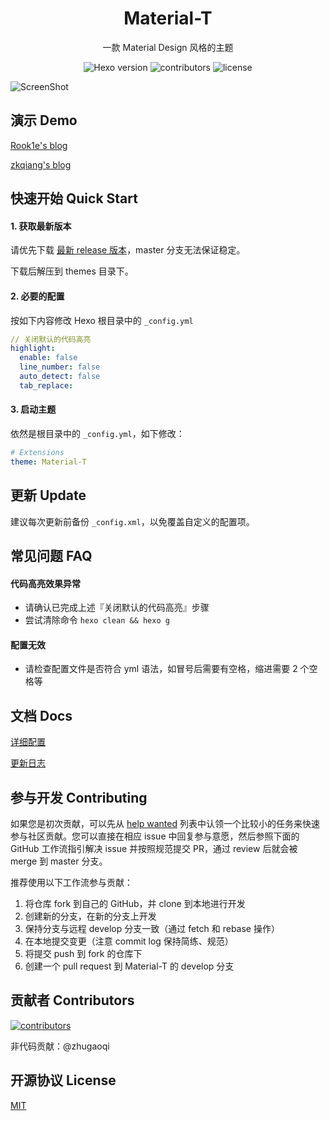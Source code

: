 <h1 align="center">Material-T</h1>

<p align="center">一款 Material Design 风格的主题</p>

<p align="center">
  <img alt="Hexo version" src="https://img.shields.io/badge/Hexo-3%2B-orange">
  <img alt="contributors" src="https://img.shields.io/github/contributors/0x2e/Material-T.svg?style=flat">
  <img alt="license" src="https://img.shields.io/github/license/0x2e/Material-T.svg?style=flat">
</p>

![ScreenShot](https://cdn.jsdelivr.net/gh/0x2E/CDN@master/Material-T/screenshots/index.png)


## 演示 Demo

[Rook1e's blog](https://0x2e.github.io)

[zkqiang's blog](http://zkqiang.cn)

## 快速开始 Quick Start

#### 1. 获取最新版本

请优先下载 [最新 release 版本](https://github.com/0x2E/Material-T/releases)，master 分支无法保证稳定。

下载后解压到 themes 目录下。

#### 2. 必要的配置

按如下内容修改 Hexo 根目录中的 `_config.yml`

```yml
// 关闭默认的代码高亮
highlight:
  enable: false
  line_number: false
  auto_detect: false
  tab_replace:
```

#### 3. 启动主题

依然是根目录中的 `_config.yml`，如下修改：
```yml
# Extensions
theme: Material-T
```

## 更新 Update

建议每次更新前备份 `_config.xml`，以免覆盖自定义的配置项。

## 常见问题 FAQ

#### 代码高亮效果异常

- 请确认已完成上述『关闭默认的代码高亮』步骤
- 尝试清除命令 `hexo clean && hexo g`

#### 配置无效

- 请检查配置文件是否符合 yml 语法，如冒号后需要有空格，缩进需要 2 个空格等

## 文档 Docs

[详细配置](https://0x2e.github.io/Material-T-docs/common/)

[更新日志](https://github.com/0x2E/Material-T/blob/master/Changelog.md)

## 参与开发 Contributing

如果您是初次贡献，可以先从 [help wanted](https://github.com/0x2E/Material-T/issues?q=is%3Aopen+is%3Aissue+label%3A%22help+wanted%22) 列表中认领一个比较小的任务来快速参与社区贡献。您可以直接在相应 issue 中回复参与意愿，然后参照下面的 GitHub 工作流指引解决 issue 并按照规范提交 PR，通过 review 后就会被 merge 到 master 分支。

推荐使用以下工作流参与贡献：

1. 将仓库 fork 到自己的 GitHub，并 clone 到本地进行开发
2. 创建新的分支，在新的分支上开发
3. 保持分支与远程 develop 分支一致（通过 fetch 和 rebase 操作）
4. 在本地提交变更（注意 commit log 保持简练、规范）
5. 将提交 push 到 fork 的仓库下
6. 创建一个 pull request 到 Material-T 的 develop 分支

## 贡献者 Contributors

[![contributors](https://opencollective.com/Material-T/contributors.svg?width=890&button=false)](https://github.com/0x2E/Material-T/graphs/contributors)

非代码贡献：@zhugaoqi

## 开源协议 License

[MIT](https://github.com/0x2E/Material-T/blob/master/LICENSE)
